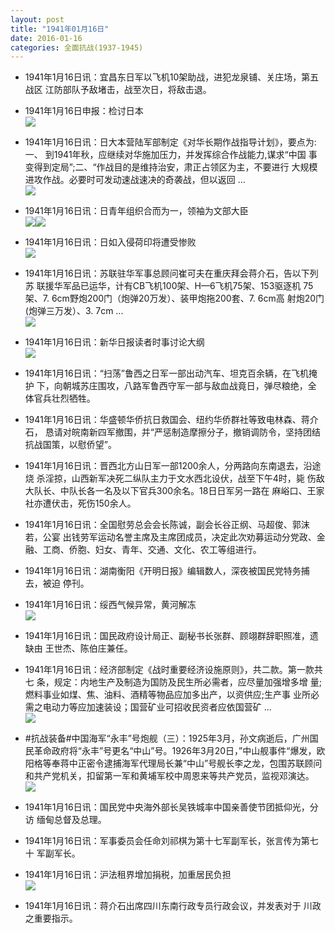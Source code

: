 ```yaml
---
layout: post
title: "1941年01月16日"
date: 2016-01-16
categories: 全面抗战(1937-1945)
---
```


<meta name="referrer" content="no-referrer" />

- 1941年1月16日讯：宜昌东日军以飞机10架助战，进犯龙泉铺、关庄场，第五战区 江防部队予敌堵击，战至次日，将敌击退。 

- 1941年1月16日申报：检讨日本 <br/><img src="https://ww4.sinaimg.cn/large/aca367d8jw1f01rawnjdaj20vb0xhtx3.jpg" />

- 1941年1月16日讯：日大本营陆军部制定《对华长期作战指导计划》，要点为:一、 到1941年秋，应继续对华施加压力，并发挥综合作战能力,谋求“中国 事变得到定局”;二、“作战目的是维持治安，肃正占领区为主，不要进行 大规模进攻作战。必要时可发动速战速决的奇袭战，但以返回 ... <br/><img src="https://ww3.sinaimg.cn/large/aca367d8jw1f01qpvqia3j20c80aywfz.jpg" />

- 1941年1月16日讯：日青年组织合而为一，领袖为文部大臣 <br/><img src="https://ww2.sinaimg.cn/large/aca367d8jw1f01pk1sinkj207q06ygmb.jpg" /><img src="https://ww3.sinaimg.cn/large/aca367d8jw1f01pk22bt5j2026073aa7.jpg" />

- 1941年1月16日讯：日如入侵荷印将遭受惨败 <br/><img src="https://ww1.sinaimg.cn/large/aca367d8jw1f01nubshx5j20bp06zq46.jpg" />

- 1941年1月16日讯：苏联驻华军事总顾问崔可夫在重庆拜会蒋介石，告以下列苏 联援华军品已运华，计有CB飞机100架、H—6飞机75架、153驱逐机 75架、7. 6cm野炮200门（炮弹20万发）、装甲炮拖200套、7. 6cm高 射炮20门(炮弹三万发）、3. 7cm ... <br/><img src="https://ww1.sinaimg.cn/large/aca367d8jw1f01n9diab3j20c8090dgv.jpg" />

- 1941年1月16日讯：新华日报读者时事讨论大纲 <br/><img src="https://ww3.sinaimg.cn/large/aca367d8jw1f01m3s3p0qj20n30i6wha.jpg" />

- 1941年1月16日讯：“扫荡”鲁西之日军一部出动汽车、坦克百余辆，在飞机掩护 下，向朝城苏庄围攻，八路军鲁西守军一部与敌血战竟日，弹尽粮绝，全 体官兵壮烈牺牲。 

- 1941年1月16日讯：华盛顿华侨抗日救国会、纽约华侨群社等致电林森、蒋介石， 恳请对皖南新四军撤围，并“严惩制造摩擦分子，撤销调防令，坚持团结 抗战国策，以慰侨望”。 

- 1941年1月16日讯：晋西北方山日军一部1200余人，分两路向东南退去，沿途烧 杀淫掠，山西新军决死二纵队主力于文水西北设伏，战至下午4时，毙 伤敌大队长、中队长各一名及以下官兵300余名。18日日军另一路在 麻峪口、王家社亦遭伏击，死伤150余人。 

- 1941年1月16日讯：全国慰劳总会会长陈诚，副会长谷正纲、马超俊、郭沫若，公宴 出钱劳军运动名誉主席及主席团成员，决定此次劝募运动分党政、金 融、工商、侨胞、妇女、青年、交通、文化、农工等组进行。 

- 1941年1月16日讯：湖南衡阳《开明日报》编辑数人，深夜被国民党特务捕去，被迫 停刊。 

- 1941年1月16日讯：绥西气候异常，黄河解冻 <br/><img src="https://ww3.sinaimg.cn/large/aca367d8jw1f0187qpaphj208205xjrr.jpg" />

- 1941年1月16日讯：国民政府设计局正、副秘书长张群、顾翊群辞职照准，遗缺由 王世杰、陈伯庄兼任。 

- 1941年1月16日讯：经济部制定《战时重要经济设施原则》，共二款。第一款共七 条，规定：内地生产及制造为国防及民生所必需者，应尽量加强增多增 量;燃料事业如煤、焦、油料、酒精等物品应加多出产，以资供应;生产事 业所必需之电动力等应加速装设；国营矿业可招收民资者应依国营矿 ... <br/><img src="https://ww3.sinaimg.cn/large/aca367d8jw1f015x0rk2dj20c80iqtbl.jpg" />

- #抗战装备#中国海军“永丰”号炮舰（三）：1925年3月，孙文病逝后，广州国民革命政府将“永丰”号更名“中山”号。1926年3月20日，”中山舰事件“爆发，欧阳格等奉蒋中正密令逮捕海军代理局长兼“中山”号舰长李之龙，包围苏联顾问和共产党机关，扣留第一军和黄埔军校中周恩来等共产党员，监视邓演达。 <br/><img src="https://ww1.sinaimg.cn/large/aca367d8jw1f013w8bewij208c0ikwfy.jpg" />

- 1941年1月16日讯：国民党中央海外部长吴铁城率中国亲善使节团抵仰光，分访 缅甸总督及总理。 

- 1941年1月16日讯：军事委员会任命刘祁棋为第十七军副军长，张言传为第七十 军副军长。 

- 1941年1月16日讯：沪法租界增加捐税，加重居民负担 <br/><img src="https://ww3.sinaimg.cn/large/aca367d8jw1f00zk9x96uj20bc0bnjsh.jpg" />

- 1941年1月16日讯：蒋介石出席四川东南行政专员行政会议，并发表对于 川政之重要指示。 

